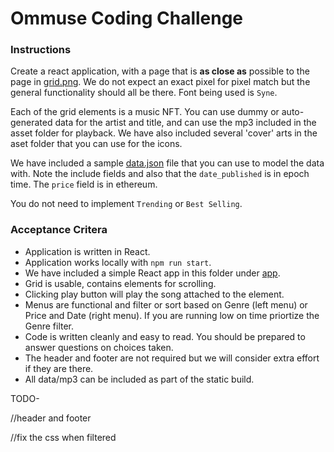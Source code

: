 # Ommuse Coding Challenge

### Instructions

Create a react application, with a page that is __as close as__ possible to the page in [grid.png](./grid.png). We do not expect an exact pixel for pixel match but the general functionality should all be there. Font being used is `Syne`.

Each of the grid elements is a music NFT. You can use dummy or auto-generated data for the artist and title, and can use the mp3 included in the asset folder for playback. We have also included several 'cover' arts in the aset folder that you can use for the icons.

We have included a sample [data.json](./data.json) file that you can use to model the data with. Note the include fields and also that the `date_published` is in epoch time. The `price` field is in ethereum.

You do not need to implement `Trending` or `Best Selling`.

### Acceptance Critera
* Application is written in React.
* Application works locally with `npm run start`.
* We have included a simple React app in this folder under [app](./app).
* Grid is usable, contains elements for scrolling.
* Clicking play button will play the song attached to the element.
* Menus are functional and filter or sort based on Genre (left menu) or Price and Date (right menu). If you are running low on time priortize the Genre filter.
* Code is written cleanly and easy to read. You should be prepared to answer questions on choices taken.
* The header and footer are not required but we will consider extra effort if they are there.
* All data/mp3 can be included as part of the static build.

TODO-

//header and footer

//fix the css when filtered
